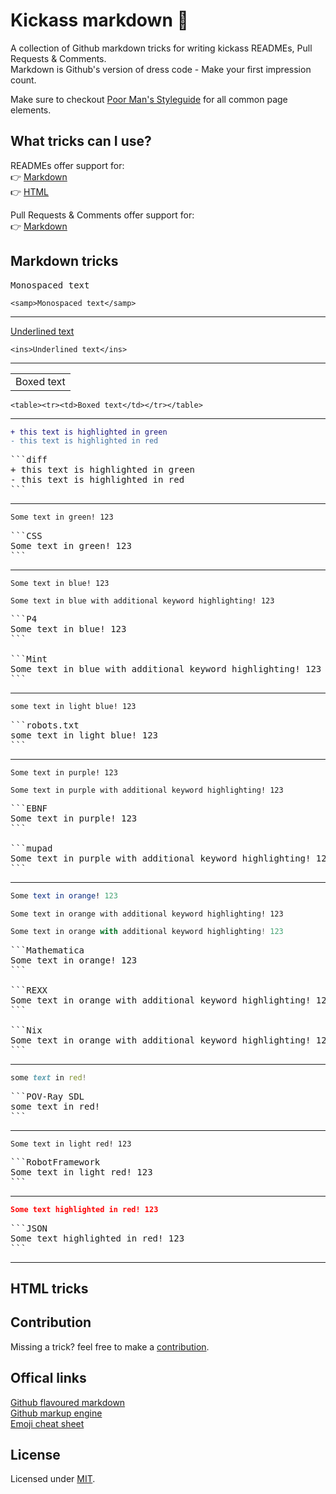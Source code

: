 # Kickass markdown 🤩
A collection of Github markdown tricks for writing kickass READMEs, Pull Requests & Comments.  
Markdown is Github's version of dress code - Make your first impression count.

Make sure to checkout [Poor Man's Styleguide](https://github.com/bryanbraun/poor-mans-styleguide#readme) for all common page elements.

## What tricks can I use?
READMEs offer support for:  
👉 [Markdown](#markdown-tricks)  
👉 [HTML](#html-tricks)

Pull Requests & Comments offer support for:  
👉 [Markdown](#markdown-tricks)

## Markdown tricks
<samp>Monospaced text</samp>

```
<samp>Monospaced text</samp>
```

---

<ins>Underlined text</ins>

```
<ins>Underlined text</ins>
```

---

<table><tr><td>Boxed text</td></tr></table>

```
<table><tr><td>Boxed text</td></tr></table>
```

---

```diff
+ this text is highlighted in green
- this text is highlighted in red
```

<pre>
```diff
+ this text is highlighted in green
- this text is highlighted in red
```
</pre>

---

```CSS
Some text in green! 123
```

<pre>
```CSS
Some text in green! 123
```
</pre>

---

```P4
Some text in blue! 123
```

```Mint
Some text in blue with additional keyword highlighting! 123
```

<pre>
```P4
Some text in blue! 123
```

```Mint
Some text in blue with additional keyword highlighting! 123
```
</pre>

---

```robots.txt
some text in light blue! 123
```

<pre>
```robots.txt
some text in light blue! 123
```
</pre>

---

```EBNF
Some text in purple! 123
```

```mupad
Some text in purple with additional keyword highlighting! 123
```

<pre>
```EBNF
Some text in purple! 123
```

```mupad
Some text in purple with additional keyword highlighting! 123
```
</pre>

---

```Mathematica
Some text in orange! 123
```

```REXX
Some text in orange with additional keyword highlighting! 123
```

```Nix
Some text in orange with additional keyword highlighting! 123
```

<pre>
```Mathematica
Some text in orange! 123
```

```REXX
Some text in orange with additional keyword highlighting! 123
```

```Nix
Some text in orange with additional keyword highlighting! 123
```
</pre>

---

```POV-Ray SDL
some text in red!
```

<pre>
```POV-Ray SDL
some text in red!
```
</pre>

---

```RobotFramework
Some text in light red! 123
```

<pre>
```RobotFramework
Some text in light red! 123
```
</pre>

---

```JSON
Some text highlighted in red! 123
```

<pre>
```JSON
Some text highlighted in red! 123
```
</pre>

---

## HTML tricks


## Contribution
Missing a trick? feel free to make a [contribution](https://github.com/Olwiba/Kickass-markdown/edit/main/README.md).

## Offical links
[Github flavoured markdown](https://docs.github.com/en/get-started/writing-on-github)  
[Github markup engine](https://github.com/github/markup)  
[Emoji cheat sheet](https://www.webfx.com/tools/emoji-cheat-sheet/) 

## License
Licensed under [MIT](https://github.com/Olwiba/Kickass-markdown/blob/main/LICENSE).
